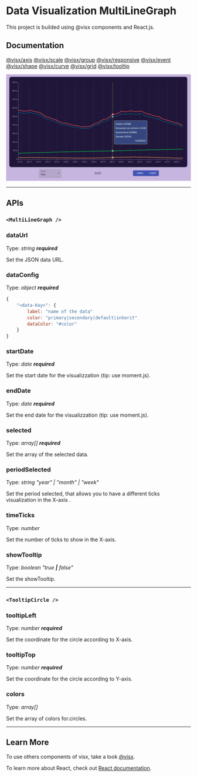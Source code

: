 # Data Visualization MultiLineGraph
This project is builded using @visx components and React.js.

## Documentation
[@visx/axis](https://airbnb.io/visx/docs/axis) [@visx/scale](https://airbnb.io/visx/docs/scale) [@visx/group](https://airbnb.io/visx/docs/group) [@visx/responsive](https://airbnb.io/visx/docs/responsive) [@visx/event](https://airbnb.io/visx/docs/event) [@visx/shape](https://airbnb.io/visx/docs/shape) [@visx/curve](https://airbnb.io/visx/docs/curve) [@visx/grid](https://airbnb.io/visx/docs/grid)
[@visx/tooltip](https://airbnb.io/visx/docs/tooltip)

![MultiLineGraph of the Covid](https://github.com/TuscioWang/covid19-data-visualization/blob/4401804c0cf691ed713528808addfd651b7cb56a/public/GraphCovid.PNG)
________________________________________________________________________________
## APIs
### `<MultiLineGraph />`
### dataUrl
Type: _string **required**_

Set the JSON data URL. 
### dataConfig
Type: _object **required**_

```js
{ 
    "<data-Key>": {
        label: "name of the data"
        color: "primary|secondary|default|inherit"
        dataColor: "#color"
    }
}
```
### startDate
Type: _date **required**_

Set the start date for the visualizzation (tip: use moment.js).
### endDate
Type: _date **required**_

Set the end date for the visualizzation (tip: use moment.js).
### selected
Type: _array[] **required**_

Set the array of the selected data.
### periodSelected
Type: _string "year" | "month" | "week"_

Set the period selected, that allows you to have a different ticks visualization in the X-axis .
### timeTicks
Type: _number_

Set the number of ticks to show in the X-axis.
### showTooltip
Type: _boolean "true **|** false"_

Set the showTooltip.
________________________________________________________________________________
### `<TooltipCircle />`
### tooltipLeft
Type: _number **required**_

Set the coordinate for the circle according to X-axis.
### tooltipTop
Type: _number **required**_

Set the coordinate for the circle according to Y-axis.
### colors
Type: _array[]_

Set the array of colors for.circles.
________________________________________________________________________________
## Learn More
To use others components of visx, take a look [@visx](https://github.com/airbnb/visx).

To learn more about React, check out [React documentation](https://reactjs.org/).
